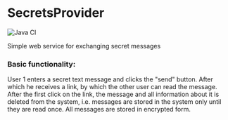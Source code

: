 # SecretsProvider

![Java CI](https://github.com/Kasean/SecretsProvider/actions/workflows/ci.yml/badge.svg)

Simple web service for exchanging secret messages


### Basic functionality: 
User 1 enters a secret text message and clicks the "send" button. After which he receives a link, by which the other user can read the message. After the first click on the link, the message and all information about it is deleted from the system, i.e. messages are stored in the system only until they are read once. All messages are stored in encrypted form.